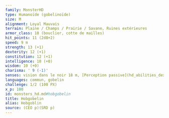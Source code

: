 ```yaml
---
family: MonsterHD
type: Humanoïde (gobelinoïde)
size: M
alignment: Loyal Mauvais
terrain: Plaine / Champs / Prairie / Savane, Ruines extérieures
armor_class: 18 (bouclier, cotte de mailles)
hit_points: 11 (2d8+2)
speed: 9 m
strength: 13 (+1)
dexterity: 12 (+1)
constitution: 12 (+1)
intelligence: 10 (+0)
wisdom: 10 (+0)
charisma: ' 9 (-1)'
senses: vision dans le noir 18 m, [Perception passive](hd_abilities_dexterity_perception_passive.md) 10
languages: commun, gobelin
challenge: 1/2 (100 PX)
x_p: 100
id: monsters_hd.md#hobgobelin
title: Hobgobelin
alias: Hobgoblin
source: (CEO p)(SRD p)
---
```


